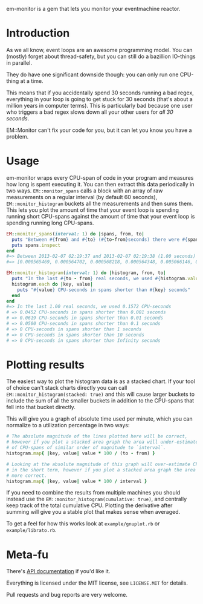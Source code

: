 em-monitor is a gem that lets you monitor your eventmachine reactor.

Introduction
============

As we all know, event loops are an awesome programming model. You can (mostly) forget
about thread-safety, but you can still do a bazillion IO-things in parallel.

They do have one significant downside though: you can only run one CPU-thing at a time.

This means that if you accidentally spend 30 seconds running a bad regex, everything in
your loop is going to get stuck for 30 seconds (that's about a million years in computer
terms). This is particularly bad because one user who triggers a bad regex slows down all
your other users for *all 30 seconds*.

EM::Monitor can't fix your code for you, but it can let you know you have a problem.

Usage
=====

em-monitor wraps every CPU-span of code in your program and measures how long is spent
executing it. You can then extract this data periodically in two ways. `EM::monitor_spans`
calls a block with an array of raw measurements on a regular interval (by default 60
seconds), `EM::monitor_histogram` buckets all the measurements and then sums them. This
lets you plot the amount of time that your event loop is spending running short CPU-spans
against the amount of time that your event loop is spending running long CPU-spans.

```ruby
EM::monitor_spans(interval: 1) do |spans, from, to|
  puts "Between #{from} and #{to} (#{to-from}seconds) there were #{spans.size} CPU-spans:"
  puts spans.inspect
end
#=> Between 2013-02-07 02:19:37 and 2013-02-07 02:19:38 (1.00 seconds) there were 7 CPU-spans:
#=> [0.000565469, 0.000564702, 0.000568218, 0.000564348, 0.005066146, 0.050109482, 0.050113617]

EM::monitor_histogram(interval: 1) do |histogram, from, to|
  puts "In the last #{to - from} real seconds, we used #{histogram.values.inject(&:+)} CPU-seconds"
  histogram.each do |key, value|
    puts "#{value} CPU-seconds in spans shorter than #{key} seconds"
  end
end
#=> In the last 1.00 real seconds, we used 0.1572 CPU-seconds
# => 0.0452 CPU-seconds in spans shorter than 0.001 seconds
# => 0.0619 CPU-seconds in spans shorter than 0.01 seconds
# => 0.0500 CPU-seconds in spans shorter than 0.1 seconds
# => 0 CPU-seconds in spans shorter than 1 seconds
# => 0 CPU-seconds in spans shorter than 10 seconds
# => 0 CPU-seconds in spans shorter than Infinity seconds
```

Plotting results
================

The easiest way to plot the histogram data is as a stacked chart. If your tool of choice
can't stack charts directly you can call `EM::monitor_histogram(stacked: true)` and this
will cause larger buckets to include the sum of all the smaller buckets in addition to the
CPU-spans that fell into that bucket directly.

This will give you a graph of absolute time used per minute, which you can normalize to a
utilization percentage in two ways:

```ruby
# The absolute magnitude of the lines plotted here will be correct,
# however if you plot a stacked area graph the area will under-estimate the impact
# of CPU-spans of similar order of magnitude to `interval`.
histogram.map{ |key, value| value * 100 / (to - from) }

# Looking at the absolute magnitude of this graph will over-estimate CPU-spans
# in the short term, however if you plot a stacked area graph the area will be
# more correct.
histogram.map{ |key, value| value * 100 / interval }
```

If you need to combine the results from multiple machines you should instead use the
`EM::monitor_histogram(cumulative: true)`, and centrally keep track of the total
cumulative CPU. Plotting the derivative after summing will give you a stable plot that
makes sense when averaged.

To get a feel for how this works look at `example/gnuplot.rb` or `example/librato.rb`.

Meta-fu
=======
There's [API documentation](http://rdoc.info/github/ConradIrwin/em-monitor/master/frames)
if you'd like it.

Everything is licensed under the MIT license, see `LICENSE.MIT` for details.

Pull requests and bug reports are very welcome.
